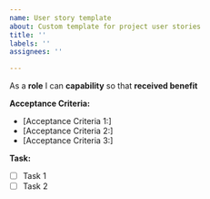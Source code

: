 ```yaml
---
name: User story template
about: Custom template for project user stories
title: ''
labels: ''
assignees: ''

---
```


As a **role** I can **capability** so that **received benefit**

**Acceptance Criteria:**

- [Acceptance Criteria 1:]
- [Acceptance Criteria 2:]
- [Acceptance Criteria 3:]

**Task:**

- [ ] Task 1
- [ ] Task 2
